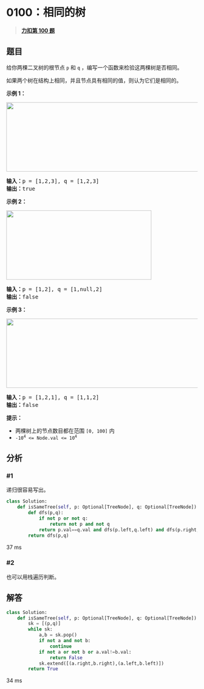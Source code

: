 # 0100：相同的树


> <u>**[力扣第 100 题](https://leetcode.cn/problems/same-tree/)**</u>

## 题目

<p>给你两棵二叉树的根节点 <code>p</code> 和 <code>q</code> ，编写一个函数来检验这两棵树是否相同。</p>

<p>如果两个树在结构上相同，并且节点具有相同的值，则认为它们是相同的。</p>



<p><strong>示例 1：</strong></p>
<img alt="" src="https://assets.leetcode.com/uploads/2020/12/20/ex1.jpg" style="width: 622px; height: 182px;" />
<pre>
<strong>输入：</strong>p = [1,2,3], q = [1,2,3]
<strong>输出：</strong>true
</pre>

<p><strong>示例 2：</strong></p>
<img alt="" src="https://assets.leetcode.com/uploads/2020/12/20/ex2.jpg" style="width: 382px; height: 182px;" />
<pre>
<strong>输入：</strong>p = [1,2], q = [1,null,2]
<strong>输出：</strong>false
</pre>

<p><strong>示例 3：</strong></p>
<img alt="" src="https://assets.leetcode.com/uploads/2020/12/20/ex3.jpg" style="width: 622px; height: 182px;" />
<pre>
<strong>输入：</strong>p = [1,2,1], q = [1,1,2]
<strong>输出：</strong>false
</pre>



<p><strong>提示：</strong></p>

<ul>
<li>两棵树上的节点数目都在范围 <code>[0, 100]</code> 内</li>
<li><code>-10<sup>4</sup> <= Node.val <= 10<sup>4</sup></code></li>
</ul>


## 分析

### #1

递归很容易写出。

```python
class Solution:
    def isSameTree(self, p: Optional[TreeNode], q: Optional[TreeNode]) -> bool:
        def dfs(p,q):
            if not p or not q:
                return not p and not q
            return p.val==q.val and dfs(p.left,q.left) and dfs(p.right,q.right)
        return dfs(p,q)
```
37 ms

### #2

也可以用栈遍历判断。
## 解答

```python
class Solution:
    def isSameTree(self, p: Optional[TreeNode], q: Optional[TreeNode]) -> bool:
        sk = [(p,q)]
        while sk:
            a,b = sk.pop()
            if not a and not b:
                continue
            if not a or not b or a.val!=b.val:
                return False
            sk.extend([(a.right,b.right),(a.left,b.left)])
        return True
```
34 ms

